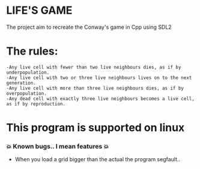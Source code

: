 # LIFE'S GAME

The project aim to recreate the Conway's game in Cpp using SDL2

# The rules:
    -Any live cell with fewer than two live neighbours dies, as if by underpopulation.
    -Any live cell with two or three live neighbours lives on to the next generation.
    -Any live cell with more than three live neighbours dies, as if by overpopulation.
    -Any dead cell with exactly three live neighbours becomes a live cell, as if by reproduction.

# This program is supported on linux

### :boom: Known bugs.. I mean features :boom:  
* When you load a grid bigger than the actual the program segfault..
